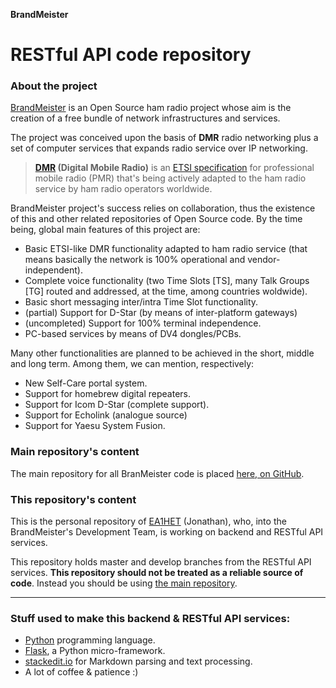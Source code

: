 **BrandMeister**
# RESTful API code repository

### About the project
 [BrandMeister](http://brandmeister.network) is an Open Source ham radio project whose aim is the creation of a free bundle of  network infrastructures and services.

The project was conceived upon the basis of **DMR** radio networking plus a set of computer services that expands radio service over IP networking.

> **[DMR](http://www.dmrassociation.org) (Digital Mobile Radio)** is an [ETSI specification](http://dmrassociation.org/the-dmr-standard/) for professional mobile radio (PMR) that's being actively adapted to the ham radio service by ham radio operators worldwide. 

BrandMeister project's success relies on collaboration, thus the existence of this and other related repositories of Open Source code. By the time being, global main features of this project are:

 * Basic ETSI-like DMR functionality adapted to ham radio service (that means basically the network is 100% operational and vendor-independent).
 * Complete voice functionality (two Time Slots [TS], many Talk Groups [TG] routed and addressed, at the time, among countries woldwide).
 * Basic short messaging inter/intra Time Slot functionality.
 * (partial) Support for D-Star (by means of inter-platform gateways)
 * (uncompleted) Support for 100% terminal independence.
 * PC-based services by means of DV4 dongles/PCBs. 

Many other functionalities are planned to be achieved in the short, middle and long term. Among them, we can mention, respectively:

 * New Self-Care portal system.
 * Support for homebrew digital repeaters.
 * Support for Icom D-Star (complete support).
 * Support for Echolink (analogue source)
 * Support for Yaesu System Fusion. 

### Main repository's content
The main repository for all BranMeister code is placed [here, on GitHub](https://github.com/brandmeister). 

### This repository's content
This is the personal repository of [EA1HET](http://www.ea1het.com) (Jonathan), who, into the BrandMeister's Development Team, is working on backend and RESTful API services. 

This repository holds master and develop branches from the RESTful API services. **This repository should not be treated as a reliable source of code**. Instead you should be using [the main repository](https://github.com/brandmeister/).

---

### Stuff used to make this backend & RESTful API services:

 * [Python](http://www.python.org/) programming language.
 * [Flask](http://flask.pocoo.org/), a Python micro-framework.
 * [stackedit.io](https://stackedit.io/editor) for Markdown parsing and text processing.
 * A lot of coffee & patience :)


